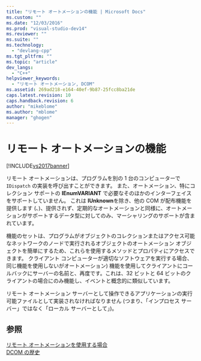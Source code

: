 ```yaml
---
title: "リモート オートメーションの機能 | Microsoft Docs"
ms.custom: ""
ms.date: "12/03/2016"
ms.prod: "visual-studio-dev14"
ms.reviewer: ""
ms.suite: ""
ms.technology: 
  - "devlang-cpp"
ms.tgt_pltfrm: ""
ms.topic: "article"
dev_langs: 
  - "C++"
helpviewer_keywords: 
  - "リモート オートメーション, DCOM"
ms.assetid: 269ad218-e164-40ef-9b87-25fcc8ba21de
caps.latest.revision: 10
caps.handback.revision: 6
author: "mikeblome"
ms.author: "mblome"
manager: "ghogen"
---
```

# リモート オートメーションの機能
[!INCLUDE[vs2017banner](../assembler/inline/includes/vs2017banner.md)]

リモート オートメーションは、プログラムを別の 1 台のコンピューターで `IDispatch` の実装を呼び出すことができます。  また、オートメーション、特にコレクション サポートの **IEnumVARIANT** で必要なそのほかのインターフェイスをサポートしていません。  これは **IUnknown**を除き、他の COM が配布機能を提供します \(、\)、提供されず、定期的なオートメーションと同様に、オートメーションがサポートするデータ型に対してのみ、マーシャリングのサポートが含まれています。  
  
 機能のセットは、プログラムがオブジェクトのコレクションまたはアクセス可能なネットワークのノードで実行されるオブジェクトのオートメーション オブジェクトを簡単にするため、これらを使用するメソッドとプロパティにアクセスできます。  クライアント コンピューターが適切なソフトウェアを実行する場合、同じ機能を使用しないがオートメーション\) 機能を使用してクライアントにコールバックにサーバーの名前と、再度です。これは、32 ビットと 64 ビットのクライアントの場合にのみ機能し、イベントと概念的に類似しています。  
  
 リモート オートメーション サーバーとして操作できるアプリケーションの実行可能ファイルとして実装されなければなりません \(つまり、「インプロセス サーバー」ではなく「ローカル サーバーとして」\)。  
  
## 参照  
 [リモート オートメーションを使用する場合](../mfc/where-does-remote-automation-fit-in-q.md)   
 [DCOM の歴史](../mfc/history-of-dcom.md)